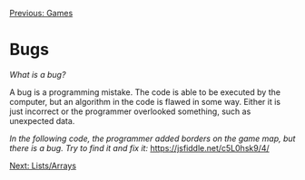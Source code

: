 [Previous: Games](../Lesson-08-Games/README.md)

# Bugs

*What is a bug?*

A bug is a programming mistake. The code is able to be executed by the computer, but an algorithm in the code is flawed in some way. Either it is just incorrect or the programmer overlooked something, such as unexpected data.

*In the following code, the programmer added borders on the game map, but there is a bug. Try to find it and fix it:*
https://jsfiddle.net/c5L0hsk9/4/

[Next: Lists/Arrays](../Lesson-10-Lists-Arrays/README.md)